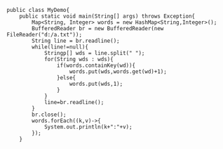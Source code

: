 
    
    public class MyDemo{
        public static void main(String[] args) throws Exception{
    		Map<String, Integer> words = new HashMap<String,Integer>();
            BufferedReader br = new BufferedReader(new FileReader("d:/a.txt"));
            String line = br.readline();
            while(line!=null){
                Stringp[] wds = line.split(" ");
                for(String wds : wds){
                    if(words.containKey(wd)){
                        words.put(wds,words.get(wd)+1);
                    }else{
                        words.put(wds,1);
                    }
                }
                line=br.readline();
            }
            br.close();
            words.forEach((k,v)->{
                System.out.println(k+":"+v);
            });
        }



